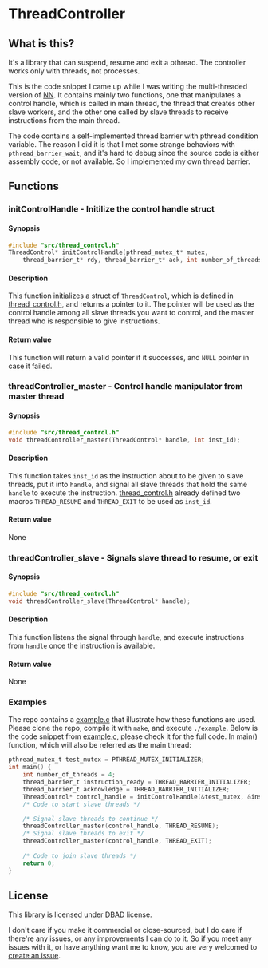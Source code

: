 # ThreadController

## What is this?

It's a library that can suspend, resume and exit a pthread. The controller works only with threads, not processes.

This is the code snippet I came up while I was writing the multi-threaded version of [NN](https://github.com/bravo-t/NN). It contains mainly two functions, one that manipulates a control handle, which is called in main thread, the thread that creates other slave workers, and the other one called by slave threads to receive instructions from the main thread.

The code contains a self-implemented thread barrier with pthread condition variable. The reason I did it is that I met some strange behaviors with `pthread_barrier_wait`, and it's hard to debug since the source code is either assembly code, or not available. So I implemented my own thread barrier.

## Functions
### initControlHandle - Initilize the control handle struct
#### Synopsis
```c
#include "src/thread_control.h"
ThreadControl* initControlHandle(pthread_mutex_t* mutex, 
	thread_barrier_t* rdy, thread_barrier_t* ack, int number_of_threads);
```
#### Description
This function initializes a struct of `ThreadControl`, which is defined in [thread_control.h](src/thread_control.h), and returns a pointer to it. The pointer will be used as the control handle among all slave threads you want to control, and the master thread who is responsible to give instructions.
#### Return value
This function will return a valid pointer if it successes, and `NULL` pointer in case it failed.
### threadController_master - Control handle manipulator from master thread
#### Synopsis
```c
#include "src/thread_control.h"
void threadController_master(ThreadControl* handle, int inst_id);
```
#### Description
This function takes `inst_id` as the instruction about to be given to slave threads, put it into `handle`, and signal all slave threads that hold the same `handle` to execute the instruction. [thread_control.h](src/thread_control.h) already defined two macros `THREAD_RESUME` and `THREAD_EXIT` to be used as `inst_id`.
#### Return value
None
### threadController_slave - Signals slave thread to resume, or exit
#### Synopsis
```c
#include "src/thread_control.h"
void threadController_slave(ThreadControl* handle);
```
#### Description
This function listens the signal through `handle`, and execute instructions from `handle` once the instruction is available.
#### Return value
None
### Examples
The repo contains a [example.c](example.c) that illustrate how these functions are used. Please clone the repo, compile it with `make`, and execute `./example`.
Below is the code snippet from [example.c](example.c), please check it for the full code. 
In main() function, which will also be referred as the main thread:
```c
pthread_mutex_t test_mutex = PTHREAD_MUTEX_INITIALIZER;
int main() {
    int number_of_threads = 4;
    thread_barrier_t instruction_ready = THREAD_BARRIER_INITIALIZER;
    thread_barrier_t acknowledge = THREAD_BARRIER_INITIALIZER;
    ThreadControl* control_handle = initControlHandle(&test_mutex, &instruction_ready, &acknowledge, number_of_threads);
    /* Code to start slave threads */

    /* Signal slave threads to continue */
    threadController_master(control_handle, THREAD_RESUME);
    /* Signal slave threads to exit */
    threadController_master(control_handle, THREAD_EXIT);
    
    /* Code to join slave threads */
    return 0;
}
```
## License

This library is licensed under [DBAD](LICENSE.md) license. 

I don't care if you make it commercial or close-sourced, but I do care if there're any issues, or any improvements I can do to it. So if you meet any issues with it, or have anything want me to know, you are very welcomed to [create an issue](https://github.com/bravo-t/ThreadController/issues/new).
